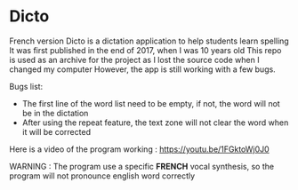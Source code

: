 # Dicto
French version
Dicto is a dictation application to help students learn spelling
It was first published in the end of 2017, when I was 10 years old
This repo is used as an archive for the project as I lost the source code when I changed my computer
However, the app is still working with a few bugs.

Bugs list:
- The first line of the word list need to be empty, if not, the word will not be in the dictation
- After using the repeat feature, the text zone will not clear the word when it will be corrected

Here is a video of the program working : https://youtu.be/1FGktoWj0J0

WARNING : The program use a specific **FRENCH** vocal synthesis, so the program will not pronounce english word correctly
